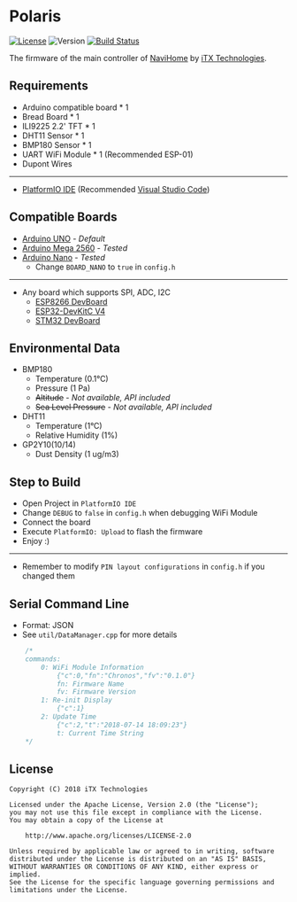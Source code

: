 # Polaris

[![License](https://img.shields.io/github/license/NaviHome/Polaris.svg)](https://github.com/NaviHome/Polaris/blob/master/LICENSE)
![Version](https://img.shields.io/badge/version-0.4.3--alpha-orange.svg)
[![Build Status](https://travis-ci.org/NaviHome/Polaris.svg?branch=master)](https://travis-ci.org/NaviHome/Polaris)

The firmware of the main controller of [NaviHome](https://github.com/NaviHome) by [iTX Technologies](https://github.com/iTXTech).

## Requirements

* Arduino compatible board * 1
* Bread Board * 1
* ILI9225 2.2' TFT * 1
* DHT11 Sensor * 1
* BMP180 Sensor * 1
* UART WiFi Module * 1 (Recommended ESP-01)
* Dupont Wires

---------------

* [PlatformIO IDE](https://platformio.org/) (Recommended [Visual Studio Code](https://code.visualstudio.com/))

## Compatible Boards

* [Arduino UNO](https://store.arduino.cc/arduino-uno-rev3) - *Default*
* [Arduino Mega 2560](https://store.arduino.cc/arduino-mega-2560-rev3) - *Tested*
* [Arduino Nano](https://store.arduino.cc/arduino-nano) - *Tested*
  * Change `BOARD_NANO` to `true` in `config.h`

---------------

* Any board which supports SPI, ADC, I2C
  * [ESP8266 DevBoard](https://www.esp8266.com/wiki/doku.php?id=esp8266-module-family)
  * [ESP32-DevKitC V4](https://esp-idf.readthedocs.io/en/latest/get-started/get-started-devkitc.html)
  * [STM32 DevBoard](https://www.st.com/en/microcontrollers/stm32f103c8.html)

## Environmental Data

* BMP180
  * Temperature (0.1°C)
  * Pressure (1 Pa)
  * ~~Altitude~~ - *Not available, API included*
  * ~~Sea Level Pressure~~ - *Not available, API included*
* DHT11
  * Temperature (1°C)
  * Relative Humidity (1%)
* GP2Y10(10/14)
  * Dust Density (1 ug/m3)

## Step to Build

* Open Project in `PlatformIO IDE`
* Change `DEBUG` to `false` in `config.h` when debugging WiFi Module
* Connect the board
* Execute `PlatformIO: Upload` to flash the firmware
* Enjoy :)

---------------

* Remember to modify `PIN layout configurations` in `config.h` if you changed them

## Serial Command Line

* Format: JSON
* See `util/DataManager.cpp` for more details

```C++
    /*
    commands:
        0: WiFi Module Information
            {"c":0,"fn":"Chronos","fv":"0.1.0"}
            fn: Firmware Name
            fv: Firmware Version
        1: Re-init Display
            {"c":1}
        2: Update Time
            {"c":2,"t":"2018-07-14 18:09:23"}
            t: Current Time String
    */
```

## License

    Copyright (C) 2018 iTX Technologies

    Licensed under the Apache License, Version 2.0 (the "License");
    you may not use this file except in compliance with the License.
    You may obtain a copy of the License at

        http://www.apache.org/licenses/LICENSE-2.0

    Unless required by applicable law or agreed to in writing, software
    distributed under the License is distributed on an "AS IS" BASIS,
    WITHOUT WARRANTIES OR CONDITIONS OF ANY KIND, either express or implied.
    See the License for the specific language governing permissions and
    limitations under the License.